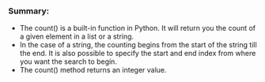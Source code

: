 ### Summary:

- The count() is a built-in function in Python. It will return you the count of a given element in a list or a string.
- In the case of a string, the counting begins from the start of the string till the end. It is also possible to specify the start and end index from where you want the search to begin.
- The count() method returns an integer value.